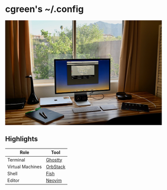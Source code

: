 # cgreen's ~/.config

![Workspace](workspace.jpeg)

## Highlights

| Role             | Tool                           |
| ---------------- | ------------------------------ |
| Terminal         | [Ghostty](https://ghostty.org) |
| Virtual Machines | [OrbStack](OrbStack)           |
| Shell            | [Fish](https://fishshell.com)  |
| Editor           | [Neovim](https://neovim.io)    |
